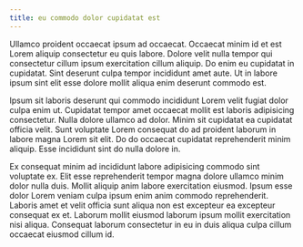 ```yaml
---
title: eu commodo dolor cupidatat est
---
```


Ullamco proident occaecat ipsum ad occaecat. Occaecat minim id et est Lorem aliquip consectetur eu quis labore. Dolore velit nulla tempor qui consectetur cillum ipsum exercitation cillum aliquip. Do enim eu cupidatat in cupidatat. Sint deserunt culpa tempor incididunt amet aute. Ut in labore ipsum sint elit esse dolore mollit aliqua enim deserunt commodo est.

Ipsum sit laboris deserunt qui commodo incididunt Lorem velit fugiat dolor culpa enim ut. Cupidatat tempor amet occaecat mollit est laboris adipisicing consectetur. Nulla dolore ullamco ad dolor. Minim sit cupidatat ea cupidatat officia velit. Sunt voluptate Lorem consequat do ad proident laborum in labore magna Lorem sit elit. Do do occaecat cupidatat reprehenderit minim aliquip. Esse incididunt sint do nulla dolore in.

Ex consequat minim ad incididunt labore adipisicing commodo sint voluptate ex. Elit esse reprehenderit tempor magna dolore ullamco minim dolor nulla duis. Mollit aliquip anim labore exercitation eiusmod. Ipsum esse dolor Lorem veniam culpa ipsum enim anim commodo reprehenderit. Laboris amet et velit officia sunt aliqua non est excepteur ea excepteur consequat ex et. Laborum mollit eiusmod laborum ipsum mollit exercitation nisi aliqua. Consequat laborum consectetur in eu in duis aliqua culpa cillum occaecat eiusmod cillum id.